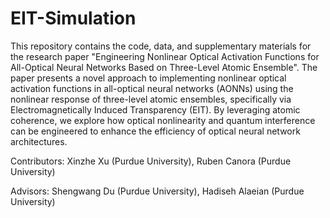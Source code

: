 # EIT-Simulation

This repository contains the code, data, and supplementary materials for the research paper "Engineering Nonlinear Optical Activation Functions for All-Optical Neural Networks Based on Three-Level Atomic Ensemble". 
The paper presents a novel approach to implementing nonlinear optical activation functions in all-optical neural networks (AONNs) using the nonlinear response of three-level atomic ensembles, specifically via Electromagnetically Induced Transparency (EIT). 
By leveraging atomic coherence, we explore how optical nonlinearity and quantum interference can be engineered to enhance the efficiency of optical neural network architectures.

Contributors: 
Xinzhe Xu (Purdue University), Ruben Canora (Purdue University)

Advisors: 
Shengwang Du (Purdue University), Hadiseh Alaeian (Purdue University)
